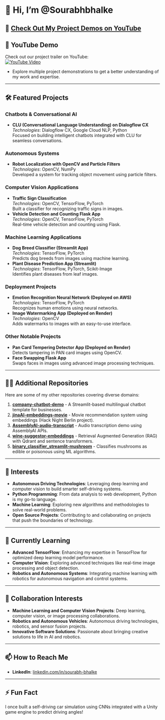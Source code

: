 # 👋 Hi, I’m @Sourabhbhalke

## 🎥 [Check Out My Project Demos on YouTube](https://www.youtube.com/watch?v=eTF_eHrCTTE&ab_channel=Sourabh.in.Germany)  
## 🎥 YouTube Demo  
Check out our project trailer on YouTube:  
[![YouTube Video](https://img.youtube.com/vi/u5uLa0_WG4E/0.jpg)](https://www.youtube.com/watch?v=u5uLa0_WG4E)
- Explore multiple project demonstrations to get a better understanding of my work and expertise.

---

## 🛠️ Featured Projects

### Chatbots & Conversational AI
- **CLU (Conversational Language Understanding) on Dialogflow CX**  
  *Technologies*: Dialogflow CX, Google Cloud NLP, Python  
  Focused on building intelligent chatbots integrated with CLU for seamless conversations.

### Autonomous Systems
- **Robot Localization with OpenCV and Particle Filters**  
  *Technologies*: OpenCV, NumPy  
  Developed a system for tracking object movement using particle filters.

### Computer Vision Applications
- **Traffic Sign Classification**  
  *Technologies*: OpenCV, TensorFlow, PyTorch  
  Built a classifier for recognizing traffic signs in images.  
- **Vehicle Detection and Counting Flask App**  
  *Technologies*: OpenCV, TensorFlow, PyTorch  
  Real-time vehicle detection and counting using Flask.  

### Machine Learning Applications
- **Dog Breed Classifier (Streamlit App)**  
  *Technologies*: TensorFlow, PyTorch  
  Predicts dog breeds from images using machine learning.  
- **Plant Disease Prediction App (Streamlit)**  
  *Technologies*: TensorFlow, PyTorch, Scikit-Image  
  Identifies plant diseases from leaf images.  

### Deployment Projects
- **Emotion Recognition Neural Network (Deployed on AWS)**  
  *Technologies*: TensorFlow, PyTorch  
  Recognizes human emotions using neural networks.  
- **Image Watermarking App (Deployed on Render)**  
  *Technologies*: OpenCV  
  Adds watermarks to images with an easy-to-use interface.  

### Other Notable Projects
- **Pan Card Tempering Detector App (Deployed on Render)**  
  Detects tampering in PAN card images using OpenCV.  
- **Face Swapping Flask App**  
  Swaps faces in images using advanced image processing techniques.  

---

## 🧑‍💻 Additional Repositories

Here are some of my other repositories covering diverse domains:

1. **[company-chatbot-demo](https://github.com/Sourabhbhalke/company-chatbot-demo)** - A Streamlit-based multilingual chatbot template for businesses.
2. **[jinaAI-embeddings-movie](https://github.com/Sourabhbhalke/jinaAI-embeddings-movie)** - Movie recommendation system using embeddings (Hack Night Berlin project).
3. **[AssemblyAI-audio-transcript](https://github.com/Sourabhbhalke/AssemblyAI-audio-transcript)** - Audio transcription demo using AssemblyAI APIs.
4. **[wine-suggestor-embeddings](https://github.com/Sourabhbhalke/wine-suggestor-embeddings)** - Retrieval Augmented Generation (RAG) with Qdrant and sentence transformers.
5. **[binary_classifier_streamlit-mushroom](https://github.com/Sourabhbhalke/binary_classifier_streamlit-mushroom)** - Classifies mushrooms as edible or poisonous using ML algorithms.


---

## 👀 Interests

- **Autonomous Driving Technologies**: Leveraging deep learning and computer vision to build smarter self-driving systems.
- **Python Programming**: From data analysis to web development, Python is my go-to language.
- **Machine Learning**: Exploring new algorithms and methodologies to solve real-world problems.
- **Open Source Projects**: Contributing to and collaborating on projects that push the boundaries of technology.

---

## 🌱 Currently Learning

- **Advanced TensorFlow**: Enhancing my expertise in TensorFlow for optimized deep learning model performance.
- **Computer Vision**: Exploring advanced techniques like real-time image processing and object detection.
- **Robotics and Autonomous Systems**: Integrating machine learning with robotics for autonomous navigation and control systems.

---

## 💞️ Collaboration Interests

- **Machine Learning and Computer Vision Projects**: Deep learning, computer vision, or image processing collaborations.
- **Robotics and Autonomous Vehicles**: Autonomous driving technologies, robotics, and sensor fusion projects.
- **Innovative Software Solutions**: Passionate about bringing creative solutions to life in AI and robotics.

---

## 📫 How to Reach Me

- **LinkedIn**: [linkedin.com/in/sourabh-bhalke](https://linkedin.com/in/sourabh-bhalke)

---

## ⚡ Fun Fact

I once built a self-driving car simulation using CNNs integrated with a Unity game engine to predict driving angles!
